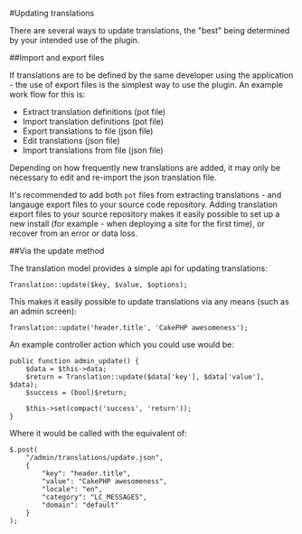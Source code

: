 #Updating translations

There are several ways to update translations, the "best" being determined by your intended use
of the plugin.

##Import and export files

If translations are to be defined by the same developer using the application - the use of export
files is the simplest way to use the plugin. An example work flow for this is:

* Extract translation definitions (pot file)
* Import translation definitions (pot file)
* Export translations to file (json file)
* Edit translations (json file)
* Import translations from file (json file)

Depending on how frequently new translations are added, it may only be necessary to edit and re-import
the json translation file.

It's recommended to add both `pot` files from extracting translations - and langauge export files to
your source code repository. Adding translation export files to your source repository makes it easily
possible to set up a new install (for example - when deploying a site for the first time), or recover
from an error or data loss.

##Via the update method

The translation model provides a simple api for updating translations:

	Translation::update($key, $value, $options);

This makes it easily possible to update translations via any means (such as an admin screen):

	Translation::update('header.title', 'CakePHP awesomeness');

An example controller action which you could use would be:

	public function admin_update() {
		$data = $this->data;
		$return = Translation::update($data['key'], $data['value'], $data);
		$success = (bool)$return;

		$this->set(compact('success', 'return'));
	}

Where it would be called with the equivalent of:

	$.post(
		"/admin/translations/update.json",
		{
			"key": "header.title",
			"value": "CakePHP awesomeness",
			"locale": "en",
			"category": "LC_MESSAGES",
			"domain": "default"
		}
	);

